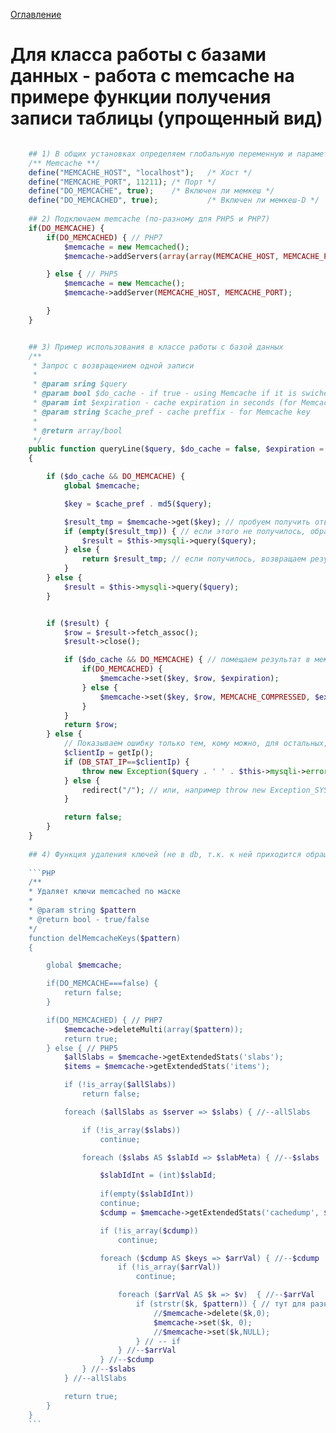 <a href="README.md">Оглавление</a>

# Для класса работы с базами данных - работа с memcache на примере функции получения записи таблицы (упрощенный вид)


```PHP

    ## 1) В общих установках определяем глобальную переменную и параметры подключения. Например, так:
    /** Memcache **/
    define("MEMCACHE_HOST", "localhost");	/* Хост */
    define("MEMCACHE_PORT", 11211);	/* Порт */
    define("DO_MEMCACHE", true);	/* Включен ли мемкеш */
    define("DO_MEMCACHED", true);           /* Включен ли мемкеш-D */
    
    ## 2) Подключаем memcache (по-разному для PHP5 и PHP7)
    if(DO_MEMCACHE) {
        if(DO_MEMCACHED) { // PHP7
            $memcache = new Memcached();
            $memcache->addServers(array(array(MEMCACHE_HOST, MEMCACHE_PORT)));

        } else { // PHP5
            $memcache = new Memcache();
            $memcache->addServer(MEMCACHE_HOST, MEMCACHE_PORT);

        }
    }


    ## 3) Пример использования в классе работы с базой данных
    /**
     * Запрос с возвращением одной записи
     *
     * @param sring $query
     * @param bool $do_cache - if true - using Memcache if it is swiched on in the project
     * @param int $expiration - cache expiration in seconds (for Memcache)
     * @param string $cache_pref - cache preffix - for Memcache key
     *
     * @return array/bool
     */
    public function queryLine($query, $do_cache = false, $expiration = 0, $cache_pref = '')
    {

        if ($do_cache && DO_MEMCACHE) {
            global $memcache;

            $key = $cache_pref . md5($query);

            $result_tmp = $memcache->get($key); // пробуем получить ответ из мемкеша
            if (empty($result_tmp)) { // если этого не получилось, обращаемся с запросом к базе данных
                $result = $this->mysqli->query($query);
            } else {
                return $result_tmp; // если получилось, возвращаем результат
            }
        } else {
            $result = $this->mysqli->query($query);
        }


        if ($result) {
            $row = $result->fetch_assoc();
            $result->close();

            if ($do_cache && DO_MEMCACHE) { // помещаем результат в мемкеш
                if(DO_MEMCACHED) {
                    $memcache->set($key, $row, $expiration);
                } else {
                    $memcache->set($key, $row, MEMCACHE_COMPRESSED, $expiration);
                }
            }
            return $row;
        } else {
            // Показываем ошибку только тем, кому можно, для остальных, например - redirect("/");
            $clientIp = getIp();
            if (DB_STAT_IP==$clientIp) {
                throw new Exception($query . ' ' . $this->mysqli->error);
            } else {
                redirect("/"); // или, например throw new Exception_SYS('приходите завтра');
            }

            return false;
        }
    }
    
    ## 4) Функция удаления ключей (не в db, т.к. к ней приходится обращаться и из других частей кода, использующих memcache)
    
    ```PHP
    /**
    * Удаляет ключи memcached по маске
    *
    * @param string $pattern
    * @return bool - true/false
    */
    function delMemcacheKeys($pattern)
    {

        global $memcache;

        if(DO_MEMCACHE===false) {
            return false;
        }

        if(DO_MEMCACHED) { // PHP7
            $memcache->deleteMulti(array($pattern));
            return true;
        } else { // PHP5
            $allSlabs = $memcache->getExtendedStats('slabs');
            $items = $memcache->getExtendedStats('items');

            if (!is_array($allSlabs))
                return false;

            foreach ($allSlabs as $server => $slabs) { //--allSlabs

                if (!is_array($slabs))
                    continue;

                foreach ($slabs AS $slabId => $slabMeta) { //--$slabs

                    $slabIdInt = (int)$slabId;
                
                    if(empty($slabIdInt))
                    continue;
                    $cdump = $memcache->getExtendedStats('cachedump', $slabIdInt);

                    if (!is_array($cdump))
                        continue;

                    foreach ($cdump AS $keys => $arrVal) { //--$cdump
                        if (!is_array($arrVal))
                            continue;

                        foreach ($arrVal AS $k => $v)  { //--$arrVal
                            if (strstr($k, $pattern)) { // тут для разных версий 5-й ветки PHP отрабатывало по-разному
                                //$memcache->delete($k,0);
                                $memcache->set($k, 0);
                                //$memcache->set($k,NULL);
                            } // -- if
                        } //--$arrVal
                    } //--$cdump
                } //--$slabs
            } //--allSlabs

            return true;
        }
    }
    ```
 
```
